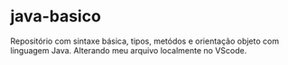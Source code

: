 # java-basico
Repositório com sintaxe básica, tipos, metódos e orientação objeto com linguagem Java.
Alterando meu arquivo localmente no VScode.